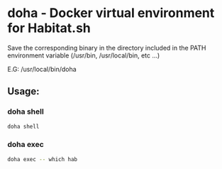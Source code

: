 # doha - Docker virtual environment for Habitat.sh

Save the corresponding binary in the directory included in the PATH environment variable (/usr/bin, /usr/local/bin, etc ...)

E.G: /usr/local/bin/doha

## Usage:

### doha shell

```bash
doha shell
```

### doha exec

```bash
doha exec -- which hab
```
